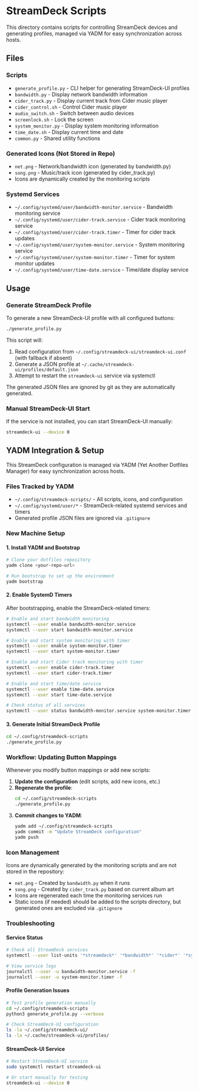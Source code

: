 # StreamDeck Scripts

This directory contains scripts for controlling StreamDeck devices and generating profiles, managed via YADM for easy synchronization across hosts.

## Files

### Scripts
- `generate_profile.py` - CLI helper for generating StreamDeck-UI profiles
- `bandwidth.py` - Display network bandwidth information
- `cider_track.py` - Display current track from Cider music player
- `cider_control.sh` - Control Cider music player
- `audio_switch.sh` - Switch between audio devices
- `screenlock.sh` - Lock the screen
- `system_monitor.py` - Display system monitoring information
- `time_date.sh` - Display current time and date
- `common.py` - Shared utility functions

### Generated Icons (Not Stored in Repo)
- `net.png` - Network/bandwidth icon (generated by bandwidth.py)
- `song.png` - Music/track icon (generated by cider_track.py)
- Icons are dynamically created by the monitoring scripts

### Systemd Services
- `~/.config/systemd/user/bandwidth-monitor.service` - Bandwidth monitoring service
- `~/.config/systemd/user/cider-track.service` - Cider track monitoring service
- `~/.config/systemd/user/cider-track.timer` - Timer for cider track updates
- `~/.config/systemd/user/system-monitor.service` - System monitoring service
- `~/.config/systemd/user/system-monitor.timer` - Timer for system monitor updates
- `~/.config/systemd/user/time-date.service` - Time/date display service

## Usage

### Generate StreamDeck Profile

To generate a new StreamDeck-UI profile with all configured buttons:

```bash
./generate_profile.py
```

This script will:
1. Read configuration from `~/.config/streamdeck-ui/streamdeck-ui.conf` (with fallback if absent)
2. Generate a JSON profile at `~/.cache/streamdeck-ui/profiles/default.json`
3. Attempt to restart the `streamdeck-ui` service via systemctl

The generated JSON files are ignored by git as they are automatically generated.

### Manual StreamDeck-UI Start

If the service is not installed, you can start StreamDeck-UI manually:

```bash
streamdeck-ui --device 0
```

## YADM Integration & Setup

This StreamDeck configuration is managed via YADM (Yet Another Dotfiles Manager) for easy synchronization across hosts.

### Files Tracked by YADM
- `~/.config/streamdeck-scripts/` - All scripts, icons, and configuration
- `~/.config/systemd/user/*` - StreamDeck-related systemd services and timers
- Generated profile JSON files are ignored via `.gitignore`

### New Machine Setup

#### 1. Install YADM and Bootstrap
```bash
# Clone your dotfiles repository
yadm clone <your-repo-url>

# Run bootstrap to set up the environment
yadm bootstrap
```

#### 2. Enable SystemD Timers
After bootstrapping, enable the StreamDeck-related timers:

```bash
# Enable and start bandwidth monitoring
systemctl --user enable bandwidth-monitor.service
systemctl --user start bandwidth-monitor.service

# Enable and start system monitoring with timer
systemctl --user enable system-monitor.timer
systemctl --user start system-monitor.timer

# Enable and start Cider track monitoring with timer
systemctl --user enable cider-track.timer
systemctl --user start cider-track.timer

# Enable and start time/date service
systemctl --user enable time-date.service
systemctl --user start time-date.service

# Check status of all services
systemctl --user status bandwidth-monitor.service system-monitor.timer cider-track.timer time-date.service
```

#### 3. Generate Initial StreamDeck Profile
```bash
cd ~/.config/streamdeck-scripts
./generate_profile.py
```

### Workflow: Updating Button Mappings

Whenever you modify button mappings or add new scripts:

1. **Update the configuration** (edit scripts, add new icons, etc.)
2. **Regenerate the profile**:
   ```bash
   cd ~/.config/streamdeck-scripts
   ./generate_profile.py
   ```
3. **Commit changes to YADM**:
   ```bash
   yadm add ~/.config/streamdeck-scripts
   yadm commit -m "Update StreamDeck configuration"
   yadm push
   ```

### Icon Management

Icons are dynamically generated by the monitoring scripts and are not stored in the repository:
- `net.png` - Created by `bandwidth.py` when it runs
- `song.png` - Created by `cider_track.py` based on current album art
- Icons are regenerated each time the monitoring services run
- Static icons (if needed) should be added to the scripts directory, but generated ones are excluded via `.gitignore`

### Troubleshooting

#### Service Status
```bash
# Check all StreamDeck services
systemctl --user list-units '*streamdeck*' '*bandwidth*' '*cider*' '*system-monitor*' '*time-date*'

# View service logs
journalctl --user -u bandwidth-monitor.service -f
journalctl --user -u system-monitor.timer -f
```

#### Profile Generation Issues
```bash
# Test profile generation manually
cd ~/.config/streamdeck-scripts
python3 generate_profile.py --verbose

# Check StreamDeck-UI configuration
ls -la ~/.config/streamdeck-ui/
ls -la ~/.cache/streamdeck-ui/profiles/
```

#### StreamDeck-UI Service
```bash
# Restart StreamDeck-UI service
sudo systemctl restart streamdeck-ui

# Or start manually for testing
streamdeck-ui --device 0
```
